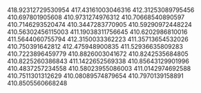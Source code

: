 418.92312729530954
417.43161003046316
412.31253089795456
410.697801905608
410.9731274976312
410.70668540890597
410.7146293520474
410.3447283770905
410.59290972448224
410.56302456115003
411.19038311756645
410.6202986810016
411.5644060755794
412.3150033362223
411.35713654532026
410.750391642812
412.475948900835
411.52936635809283
410.7223896459779
410.8826003041672
410.8242535684805
410.8225260386843
411.1422652569338
410.85643129901996
410.4837257234558
410.58023955086003
411.0142974692588
410.7511301312629
410.08089574879654
410.7970139158891
410.8505560668248